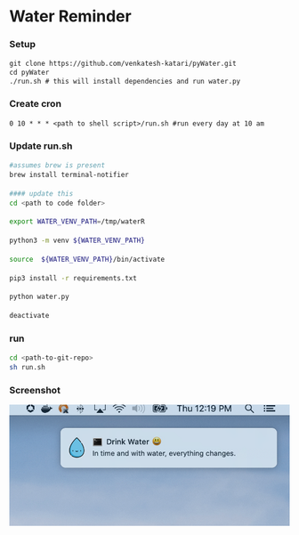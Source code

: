 # Water Reminder


### Setup

    git clone https://github.com/venkatesh-katari/pyWater.git
    cd pyWater
    ./run.sh # this will install dependencies and run water.py

### Create cron 

    0 10 * * * <path to shell script>/run.sh #run every day at 10 am


### Update run.sh
```sh
#assumes brew is present
brew install terminal-notifier

#### update this
cd <path to code folder>

export WATER_VENV_PATH=/tmp/waterR

python3 -m venv ${WATER_VENV_PATH}

source  ${WATER_VENV_PATH}/bin/activate

pip3 install -r requirements.txt

python water.py

deactivate
```

### run

```sh
cd <path-to-git-repo>
sh run.sh
```

### Screenshot
![Screenshot](/screenshot.png)
